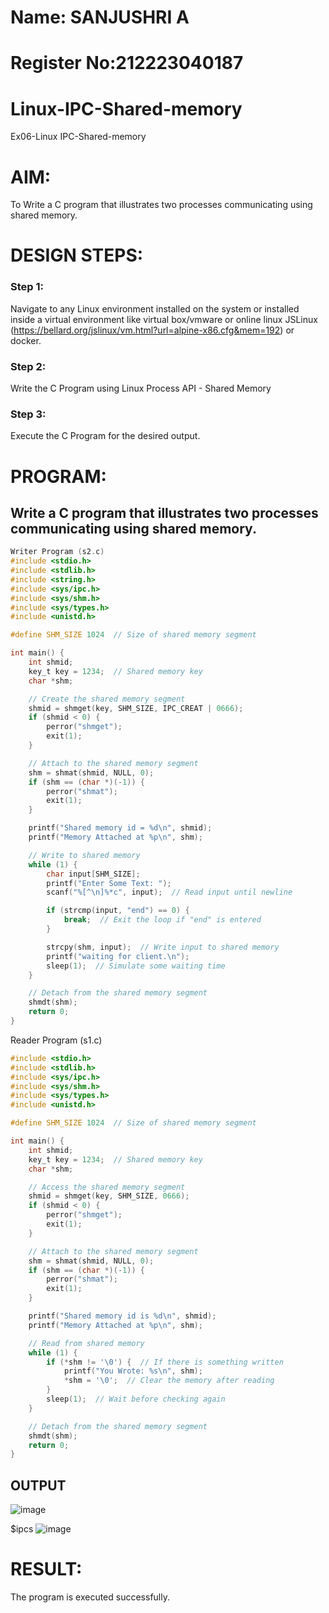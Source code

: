 # Name: SANJUSHRI A
# Register No:212223040187
# Linux-IPC-Shared-memory
Ex06-Linux IPC-Shared-memory

# AIM:
To Write a C program that illustrates two processes communicating using shared memory.

# DESIGN STEPS:

### Step 1:

Navigate to any Linux environment installed on the system or installed inside a virtual environment like virtual box/vmware or online linux JSLinux (https://bellard.org/jslinux/vm.html?url=alpine-x86.cfg&mem=192) or docker.

### Step 2:

Write the C Program using Linux Process API - Shared Memory

### Step 3:

Execute the C Program for the desired output. 

# PROGRAM:

## Write a C program that illustrates two processes communicating using shared memory.
```C
Writer Program (s2.c)
#include <stdio.h>
#include <stdlib.h>
#include <string.h>
#include <sys/ipc.h>
#include <sys/shm.h>
#include <sys/types.h>
#include <unistd.h>

#define SHM_SIZE 1024  // Size of shared memory segment

int main() {
    int shmid;
    key_t key = 1234;  // Shared memory key
    char *shm;

    // Create the shared memory segment
    shmid = shmget(key, SHM_SIZE, IPC_CREAT | 0666);
    if (shmid < 0) {
        perror("shmget");
        exit(1);
    }

    // Attach to the shared memory segment
    shm = shmat(shmid, NULL, 0);
    if (shm == (char *)(-1)) {
        perror("shmat");
        exit(1);
    }

    printf("Shared memory id = %d\n", shmid);
    printf("Memory Attached at %p\n", shm);

    // Write to shared memory
    while (1) {
        char input[SHM_SIZE];
        printf("Enter Some Text: ");
        scanf("%[^\n]%*c", input);  // Read input until newline

        if (strcmp(input, "end") == 0) {
            break;  // Exit the loop if "end" is entered
        }

        strcpy(shm, input);  // Write input to shared memory
        printf("waiting for client.\n");
        sleep(1);  // Simulate some waiting time
    }

    // Detach from the shared memory segment
    shmdt(shm);
    return 0;
}

```
Reader Program (s1.c)
```C
#include <stdio.h>
#include <stdlib.h>
#include <sys/ipc.h>
#include <sys/shm.h>
#include <sys/types.h>
#include <unistd.h>

#define SHM_SIZE 1024  // Size of shared memory segment

int main() {
    int shmid;
    key_t key = 1234;  // Shared memory key
    char *shm;

    // Access the shared memory segment
    shmid = shmget(key, SHM_SIZE, 0666);
    if (shmid < 0) {
        perror("shmget");
        exit(1);
    }

    // Attach to the shared memory segment
    shm = shmat(shmid, NULL, 0);
    if (shm == (char *)(-1)) {
        perror("shmat");
        exit(1);
    }

    printf("Shared memory id is %d\n", shmid);
    printf("Memory Attached at %p\n", shm);

    // Read from shared memory
    while (1) {
        if (*shm != '\0') {  // If there is something written
            printf("You Wrote: %s\n", shm);
            *shm = '\0';  // Clear the memory after reading
        }
        sleep(1);  // Wait before checking again
    }

    // Detach from the shared memory segment
    shmdt(shm);
    return 0;
}
```




## OUTPUT
![image](https://github.com/user-attachments/assets/ae7c5a7b-d55d-4c95-b807-ad726194834e)

$ipcs
![image](https://github.com/user-attachments/assets/5c245800-c910-4a66-94c3-2c920e4eb7ef)


# RESULT:
The program is executed successfully.
